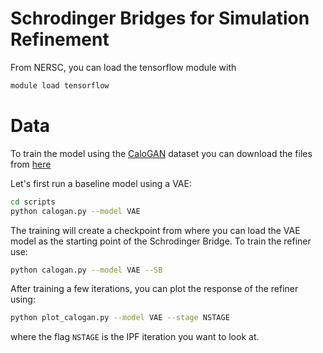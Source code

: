 # Schrodinger Bridges for Simulation Refinement

From NERSC, you can load the tensorflow module with
```bash
module load tensorflow
```

# Data
To train the model using the [CaloGAN](https://journals.aps.org/prd/abstract/10.1103/PhysRevD.97.014021) dataset you can download the files from [here](https://data.mendeley.com/datasets/pvn3xc3wy5/1)


Let's first run a baseline model using a VAE:

```bash
cd scripts
python calogan.py --model VAE 
```

The training will create a checkpoint from where you can load the VAE model as the starting point of the Schrodinger Bridge. To train the refiner use:

```bash
python calogan.py --model VAE --SB
```

After training a few iterations, you can plot the response of the refiner using:

```bash
python plot_calogan.py --model VAE --stage NSTAGE
```
where the flag ```NSTAGE``` is the IPF iteration you want to look at.